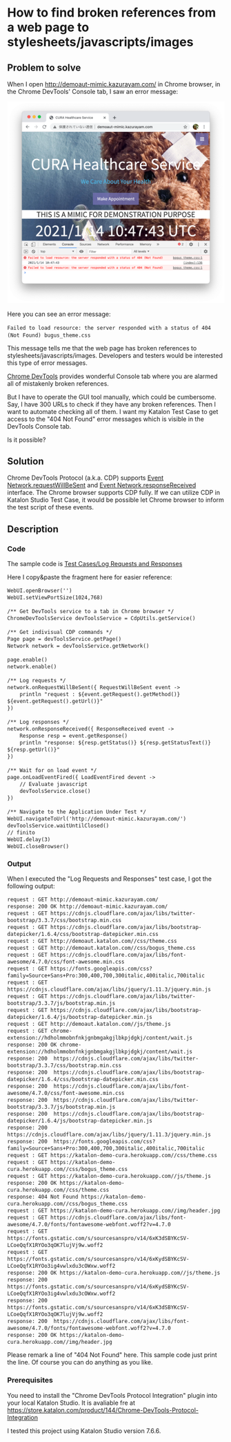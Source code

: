 How to find broken references from a web page to stylesheets/javascripts/images
====

## Problem to solve

When I open http://demoaut-mimic.kazurayam.com/ in Chrome browser, in the Chrome DevTools' Console tab, I saw an error message:

![404NotFound](images/404NotFound.png)

Here you can see an error message:

`Failed to load resource: the server responded with a status of 404 (Not Found) bugus_theme.css`

This message tells me that the web page has broken references to stylesheets/javascripts/images. Developers and testers would be interested this type of error messages.

[Chrome DevTools](https://developers.google.com/web/tools/chrome-devtools/console/log) provides wonderful Console tab where you are alarmed all of mistakenly broken references.

But I have to operate the GUI tool manually, which could be cumbersome. Say, I have 300 URLs to check if they have any broken references. Then I want to automate checking all of them. I want my Katalon Test Case to get access to the "404 Not Found" error messages which is visible in the DevTools Console tab.

Is it possible?

## Solution

Chrome DevTools Protocol (a.k.a. CDP) supports [Event Network.requestWillBeSent](https://chromedevtools.github.io/devtools-protocol/tot/Network/#event-requestWillBeSent) and [Event Network.responseReceived](https://chromedevtools.github.io/devtools-protocol/tot/Network/#event-responseReceived) interface. The Chrome browser supports CDP fully. If we can utilize CDP in Katalon Studio Test Case, it would be possible let Chrome browser to inform the test script of these events. 


## Description

### Code

The sample code is
[Test Cases/Log Requests and Responses](../Scripts/Log%20Requests%20and%20Responses/Script1610620664750.groovy)

Here I copy&paste the fragment here for easier reference:

```
WebUI.openBrowser('')
WebUI.setViewPortSize(1024,768)

/** Get DevTools service to a tab in Chrome browser */
ChromeDevToolsService devToolsService = CdpUtils.getService()

/** Get indivisual CDP commands */
Page page = devToolsService.getPage()
Network network = devToolsService.getNetwork()

page.enable()
network.enable()

/** Log requests */
network.onRequestWillBeSent({ RequestWillBeSent event ->
	println "request : ${event.getRequest().getMethod()} ${event.getRequest().getUrl()}"
})

/** Log responses */
network.onResponseReceived({ ResponseReceived event ->
	Response resp = event.getResponse()
	println "response: ${resp.getStatus()} ${resp.getStatusText()} ${resp.getUrl()}"
})

/** Wait for on load event */
page.onLoadEventFired({ LoadEventFired devent ->
	// Evaluate javascript
	devToolsService.close()
})

/** Navigate to the Application Under Test */
WebUI.navigateToUrl('http://demoaut-mimic.kazurayam.com/')
devToolsService.waitUntilClosed()
// finito
WebUI.delay(3)
WebUI.closeBrowser()
```

### Output

When I executed the "Log Requests and Responses" test case, I got the following output:

```
request : GET http://demoaut-mimic.kazurayam.com/
response: 200 OK http://demoaut-mimic.kazurayam.com/
request : GET https://cdnjs.cloudflare.com/ajax/libs/twitter-bootstrap/3.3.7/css/bootstrap.min.css
request : GET https://cdnjs.cloudflare.com/ajax/libs/bootstrap-datepicker/1.6.4/css/bootstrap-datepicker.min.css
request : GET http://demoaut.katalon.com//css/theme.css
request : GET http://demoaut.katalon.com//css/bogus_theme.css
request : GET https://cdnjs.cloudflare.com/ajax/libs/font-awesome/4.7.0/css/font-awesome.min.css
request : GET https://fonts.googleapis.com/css?family=Source+Sans+Pro:300,400,700,300italic,400italic,700italic
request : GET https://cdnjs.cloudflare.com/ajax/libs/jquery/1.11.3/jquery.min.js
request : GET https://cdnjs.cloudflare.com/ajax/libs/twitter-bootstrap/3.3.7/js/bootstrap.min.js
request : GET https://cdnjs.cloudflare.com/ajax/libs/bootstrap-datepicker/1.6.4/js/bootstrap-datepicker.min.js
request : GET http://demoaut.katalon.com//js/theme.js
request : GET chrome-extension://hdholmmobnfnkjgnbmgakgjlbkpjdgkj/content/wait.js
response: 200 OK chrome-extension://hdholmmobnfnkjgnbmgakgjlbkpjdgkj/content/wait.js
response: 200  https://cdnjs.cloudflare.com/ajax/libs/twitter-bootstrap/3.3.7/css/bootstrap.min.css
response: 200  https://cdnjs.cloudflare.com/ajax/libs/bootstrap-datepicker/1.6.4/css/bootstrap-datepicker.min.css
response: 200  https://cdnjs.cloudflare.com/ajax/libs/font-awesome/4.7.0/css/font-awesome.min.css
response: 200  https://cdnjs.cloudflare.com/ajax/libs/twitter-bootstrap/3.3.7/js/bootstrap.min.js
response: 200  https://cdnjs.cloudflare.com/ajax/libs/bootstrap-datepicker/1.6.4/js/bootstrap-datepicker.min.js
response: 200  https://cdnjs.cloudflare.com/ajax/libs/jquery/1.11.3/jquery.min.js
response: 200  https://fonts.googleapis.com/css?family=Source+Sans+Pro:300,400,700,300italic,400italic,700italic
request : GET https://katalon-demo-cura.herokuapp.com//css/theme.css
request : GET https://katalon-demo-cura.herokuapp.com//css/bogus_theme.css
request : GET https://katalon-demo-cura.herokuapp.com//js/theme.js
response: 200 OK https://katalon-demo-cura.herokuapp.com//css/theme.css
response: 404 Not Found https://katalon-demo-cura.herokuapp.com//css/bogus_theme.css
request : GET https://katalon-demo-cura.herokuapp.com//img/header.jpg
request : GET https://cdnjs.cloudflare.com/ajax/libs/font-awesome/4.7.0/fonts/fontawesome-webfont.woff2?v=4.7.0
request : GET https://fonts.gstatic.com/s/sourcesanspro/v14/6xK3dSBYKcSV-LCoeQqfX1RYOo3qOK7lujVj9w.woff2
request : GET https://fonts.gstatic.com/s/sourcesanspro/v14/6xKydSBYKcSV-LCoeQqfX1RYOo3ig4vwlxdu3cOWxw.woff2
response: 200 OK https://katalon-demo-cura.herokuapp.com//js/theme.js
response: 200  https://fonts.gstatic.com/s/sourcesanspro/v14/6xKydSBYKcSV-LCoeQqfX1RYOo3ig4vwlxdu3cOWxw.woff2
response: 200  https://fonts.gstatic.com/s/sourcesanspro/v14/6xK3dSBYKcSV-LCoeQqfX1RYOo3qOK7lujVj9w.woff2
response: 200  https://cdnjs.cloudflare.com/ajax/libs/font-awesome/4.7.0/fonts/fontawesome-webfont.woff2?v=4.7.0
response: 200 OK https://katalon-demo-cura.herokuapp.com//img/header.jpg
```

Please remark a line of "404 Not Found" here. This sample code just print the line. Of course you can do anything as you like.


### Prerequisites

You need to install the "Chrome DevTools Protocol Integration" plugin into your local Katalon Studio.
It is avaliable fre at
https://store.katalon.com/product/144/Chrome-DevTools-Protocol-Integration

I tested this project using Katalon Studio version 7.6.6.
